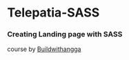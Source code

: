 # Telepatia-SASS

### Creating Landing page with SASS
course by [Buildwithangga](https://buildwithangga.com/)
